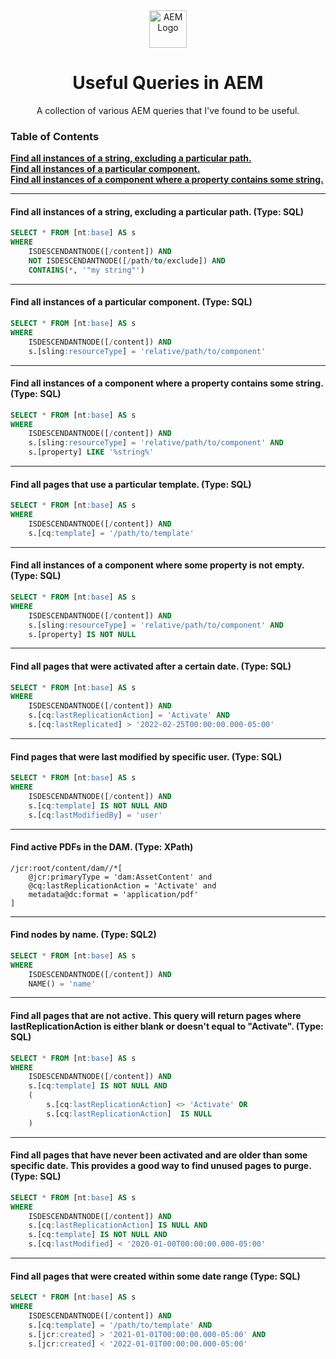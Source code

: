 <div align="center">
  <img height="60" src="https://static.wikia.nocookie.net/adobe/images/e/e2/Adobe_Experience_Manager_icon.svg/revision/latest/scale-to-width-down/512?cb=20200110101730" alt="AEM Logo">
  <h1>Useful Queries in AEM</h1>
  <p>A collection of various AEM queries that I've found to be useful.</p>
</div>

### Table of Contents
**[Find all instances of a string, excluding a particular path.](#string-excluding-path)**<br>
**[Find all instances of a particular component.](#component)**<br>
**[Find all instances of a component where a property contains some string.](#component-with-property)**<br>

---

#### Find all instances of a string, excluding a particular path. (Type: SQL)

```sql
SELECT * FROM [nt:base] AS s 
WHERE
    ISDESCENDANTNODE([/content]) AND
    NOT ISDESCENDANTNODE([/path/to/exclude]) AND
    CONTAINS(*, '"my string"')
```

---

#### Find all instances of a particular component. (Type: SQL)

```sql
SELECT * FROM [nt:base] AS s 
WHERE
    ISDESCENDANTNODE([/content]) AND
    s.[sling:resourceType] = 'relative/path/to/component'
```

---

#### Find all instances of a component where a property contains some string. (Type: SQL)

```sql
SELECT * FROM [nt:base] AS s
WHERE
    ISDESCENDANTNODE([/content]) AND 
    s.[sling:resourceType] = 'relative/path/to/component' AND
    s.[property] LIKE '%string%'
```

---

#### Find all pages that use a particular template. (Type: SQL)

```sql
SELECT * FROM [nt:base] AS s 
WHERE
    ISDESCENDANTNODE([/content]) AND
    s.[cq:template] = '/path/to/template'
```

---

#### Find all instances of a component where some property is not empty. (Type: SQL)

```sql
SELECT * FROM [nt:base] AS s 
WHERE
    ISDESCENDANTNODE([/content]) AND
    s.[sling:resourceType] = 'relative/path/to/component' AND
    s.[property] IS NOT NULL
```

---

#### Find all pages that were activated after a certain date. (Type: SQL)

```sql
SELECT * FROM [nt:base] AS s
WHERE
    ISDESCENDANTNODE([/content]) AND
    s.[cq:lastReplicationAction] = 'Activate' AND
    s.[cq:lastReplicated] > '2022-02-25T00:00:00.000-05:00'
```

---

#### Find pages that were last modified by specific user. (Type: SQL)

```sql
SELECT * FROM [nt:base] AS s
WHERE
    ISDESCENDANTNODE([/content]) AND 
    s.[cq:template] IS NOT NULL AND
    s.[cq:lastModifiedBy] = 'user'
```

---

#### Find active PDFs in the DAM. (Type: XPath)

```
/jcr:root/content/dam//*[
    @jcr:primaryType = 'dam:AssetContent' and
    @cq:lastReplicationAction = 'Activate' and
    metadata@dc:format = 'application/pdf'
]
```

---

#### Find nodes by name. (Type: SQL2)

```sql
SELECT * FROM [nt:base] AS s
WHERE
    ISDESCENDANTNODE([/content]) AND
    NAME() = 'name'
```

---

#### Find all pages that are not active. This query will return pages where lastReplicationAction is either blank or doesn't equal to "Activate". (Type: SQL)

```sql
SELECT * FROM [nt:base] AS s 
WHERE
    ISDESCENDANTNODE([/content]) AND
    s.[cq:template] IS NOT NULL AND
    (
        s.[cq:lastReplicationAction] <> 'Activate' OR
        s.[cq:lastReplicationAction]  IS NULL
    )
```

---

#### Find all pages that have never been activated and are older than some specific date. This provides a good way to find unused pages to purge. (Type: SQL)

```sql
SELECT * FROM [nt:base] AS s 
WHERE
    ISDESCENDANTNODE([/content]) AND
    s.[cq:lastReplicationAction] IS NULL AND
    s.[cq:template] IS NOT NULL AND
    s.[cq:lastModified] < '2020-01-00T00:00:00.000-05:00'
```

---

#### Find all pages that were created within some date range (Type: SQL)

```sql
SELECT * FROM [nt:base] AS s
WHERE
    ISDESCENDANTNODE([/content]) AND
    s.[cq:template] = '/path/to/template' AND
    s.[jcr:created] > '2021-01-01T00:00:00.000-05:00' AND
    s.[jcr:created] < '2022-01-01T00:00:00.000-05:00'
```
